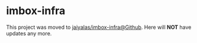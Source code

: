 # imbox-infra

This project was moved to [jaiyalas/imbox-infra@Github](https://github.com/jaiyalas/imbox-infra). Here will **NOT** have updates any more.


